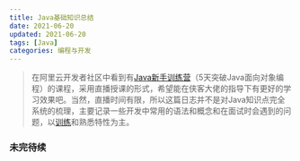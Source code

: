 ```yaml
---
title: Java基础知识总结
date: 2021-06-20
updated: 2021-06-20
tags: [Java]
categories: 编程与开发
---
```


> 在阿里云开发者社区中看到有[Java新手训练营](https://developer.aliyun.com/learning/trainingcamp/java/1?spm=a2c6h.21110250.J_3925608520.1.73b63c67PXfMgE)（5天突破Java面向对象编程）的课程，采用直播授课的形式，希望能在侠客大佬的指导下有更好的学习效果吧。当然，直播时间有限，所以这篇日志并不是对Java知识点完全系统的梳理，主要记录一些开发中常用的语法和概念和在面试时会遇到的问题，以[训练](https://github.com/Bezhuang/LearnCS/tree/main/Java%E8%AE%AD%E7%BB%83%E8%90%A5)和熟悉特性为主。

<!--more-->



### 未完待续

